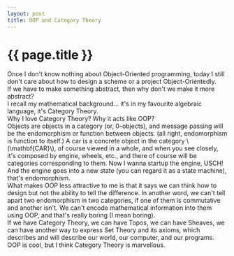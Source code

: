 ```yaml
---
layout: post
title: OOP and Category Theory
---
```


{{ page.title }}
================

Once I don't know nothing about Object-Oriented programming, today I still
don't care about how to design a scheme or a project Object-Orientedly.  
If we have to make something abstract, then why don't we make it more abstract?  
I recall my mathematical background... it's in my favourite algebraic language,
it's Category Theory.  
Why I love Category Theory? Why it acts like OOP?  
Objects are objects in a category (or, 0-objects), and message passing will
be the endomorphism or function between objects. (all right, endomorphism is
function to itself.) A car is a concrete object in the category
\\(\mathbf{CAR}\\), of course viewed in a whole, and when you see closely,
it's composed by engine, wheels, etc., and there of course will be categories
corresponding to them. Now I wanna startup the engine, USCH! And the engine
goes into a new state (you can regard it as a state machine), that's
endomorphism.  
What makes OOP less attractive to me is that it says we can think how to design
but not the ability to tell the difference. In another word,
we can't tell apart two endomorphism in two categories, if one of them is
commutative and another isn't. We can't encode mathematical information into
them using OOP, and that's really boring (I mean boring).  
If we have Category Theory, we can have Topos, we can have Sheaves,
we can have another way to express Set Theory and its axioms, which describes
and will describe our world, our computer, and our programs.
OOP is cool, but I think Category Theory is marvellous.

